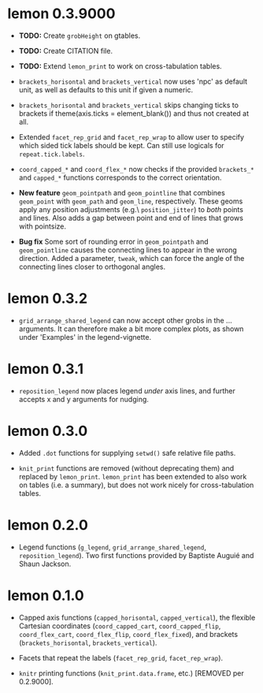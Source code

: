 # lemon 0.3.9000

* **TODO:** Create `grobHeight` on gtables.

* **TODO:** Create CITATION file.

* **TODO:** Extend `lemon_print` to work on cross-tabulation tables.

* `brackets_horisontal` and `brackets_vertical` now uses 'npc' as default
  unit, as well as defaults to this unit if given a numeric.

* `brackets_horisontal` and `brackets_vertical` skips changing ticks to brackets
  if theme(axis.ticks = element_blank()) and thus not created at all.

* Extended `facet_rep_grid` and `facet_rep_wrap` to allow user to specify which
  sided tick labels should be kept. Can still use logicals for `repeat.tick.labels`.
  
* `coord_capped_*` and `coord_flex_*` now checks if the provided `brackets_*`
  and `capped_*` functions corresponds to the correct orientation.

* **New feature** `geom_pointpath` and `geom_pointline` that combines
  `geom_point` with `geom_path` and `geom_line`, respectively.
  These geoms apply any position adjustments (e.g.\ `position_jitter`) to 
  *both* points and lines.
  Also adds a gap between point and end of lines that grows with pointsize.
  
* **Bug fix** Some sort of rounding error in `geom_pointpath` and `geom_pointline`
  causes the connecting lines to appear in the wrong direction.
  Added a parameter, `tweak`, which can force the angle of the connecting lines
  closer to orthogonal angles.

# lemon 0.3.2

* `grid_arrange_shared_legend` can now accept other grobs in the ... arguments.
  It can therefore make a bit more complex plots, as shown under 'Examples' in
  the legend-vignette.

# lemon 0.3.1

* `reposition_legend` now places legend *under* axis lines, 
  and further accepts x and y arguments for nudging.

# lemon 0.3.0

* Added `.dot` functions for supplying `setwd()` safe relative file paths.

* `knit_print` functions are removed (without deprecating them) and replaced
  by `lemon_print`.
  `lemon_print` has been extended to also work on tables (i.e. a summary), but
  does not work nicely for cross-tabulation tables.

# lemon 0.2.0

* Legend functions (`g_legend`, `grid_arrange_shared_legend`, `reposition_legend`).
  Two first functions provided by Baptiste Auguié and Shaun Jackson.

# lemon 0.1.0

* Capped axis functions (`capped_horisontal`, `capped_vertical`), the flexible
Cartesian coordinates (`coord_capped_cart`, `coord_capped_flip`, 
`coord_flex_cart`, `coord_flex_flip`, `coord_flex_fixed`), and brackets 
(`brackets_horisontal`, `brackets_vertical`).

* Facets that repeat the labels (`facet_rep_grid`, `facet_rep_wrap`).

* `knitr` printing functions (`knit_print.data.frame`, etc.) [REMOVED per 0.2.9000].
